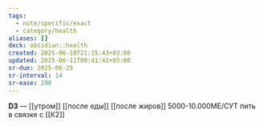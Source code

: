 ```yaml
---
tags:
  - note/specific/exact
  - category/health
aliases: []
deck: obsidian::health
created: 2025-06-10T21:15:43+03:00
updated: 2025-06-11T09:41:41+03:00
sr-due: 2025-06-25
sr-interval: 14
sr-ease: 290
---
```


**D3**
—
[[утром]]
[[после еды]]
[[после жиров]]
5000-10.000МЕ/СУТ
пить в связке с [[К2]]
